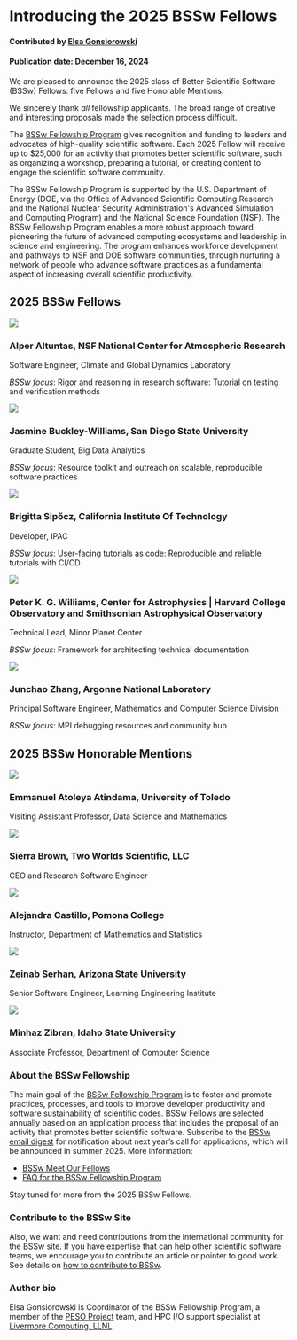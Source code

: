 # Introducing the 2025 BSSw Fellows

#### Contributed by [Elsa Gonsiorowski](https://github.com/gonsie "Elsa Gonsiorowski GitHub Profile")

#### Publication date: December 16, 2024

We are pleased to announce the 2025 class of Better Scientific Software (BSSw) Fellows: five Fellows and five Honorable Mentions.

We sincerely thank _all_ fellowship applicants. The broad range of creative and interesting proposals made the selection process difficult.

The [BSSw Fellowship Program](https://bssw.io/fellowship) gives recognition and funding to leaders and advocates of high-quality scientific software. Each 2025 Fellow will receive up to $25,000 for an activity that promotes better scientific software, such as organizing a workshop, preparing a tutorial, or creating content to engage the scientific software community.

The BSSw Fellowship Program is supported by the U.S. Department of Energy (DOE, via the Office of Advanced Scientific Computing Research and the National Nuclear Security Administration's Advanced Simulation and Computing Program) and the National Science Foundation (NSF). The BSSw Fellowship Program enables a more robust approach toward pioneering the future of advanced computing ecosystems and leadership in science and engineering. The program enhances workforce development and pathways to NSF and DOE software communities, through nurturing a network of people who advance software practices as a fundamental aspect of increasing overall scientific productivity.

## 2025 BSSw Fellows

<div class='fellow'>
<div class='img_div'>
<img src='../../images/Blog_BSSwF_2025_F_Altuntas.jpg' class='logo' />
</div>

<div class='short_bio'>
  <h3>Alper Altuntas, NSF National Center for Atmospheric Research</h3>
  <p>Software Engineer, Climate and Global Dynamics Laboratory</p>
  <p><i>BSSw focus</i>: Rigor and reasoning in research software: Tutorial on testing and verification methods</p>
</div>
</div>

<div class='fellow'>
<div class='img_div'>
<img src='../../images/Blog_BSSwF_2025_F_Buckley-Williams.jpg' class='logo' />
</div>

<div class='short_bio'>
  <h3>Jasmine Buckley-Williams, San Diego State University</h3>
  <p>Graduate Student, Big Data Analytics</p>
  <p><i>BSSw focus</i>: Resource toolkit and outreach on scalable, reproducible software practices</p>
</div>
</div>

<div class='fellow'>
<div class='img_div'>
<img src='../../images/Blog_BSSwF_2025_F_Sipocz.jpg' class='logo' />
</div>

<div class='short_bio'>
  <h3>Brigitta Sipőcz, California Institute Of Technology</h3>
  <p>Developer, IPAC</p>
  <p><i>BSSw focus</i>: User-facing tutorials as code: Reproducible and reliable tutorials with CI/CD</p>
</div>
</div>

<div class='fellow'>
<div class='img_div'>
  <img src='../../images/Blog_BSSwF_2025_F_Williams.jpg' class='logo' />
</div>

<div class='short_bio'>
  <h3>Peter K. G. Williams, Center for Astrophysics | Harvard College Observatory and Smithsonian Astrophysical Observatory</h3>
  <p>Technical Lead, Minor Planet Center</p>
  <p><i>BSSw focus</i>: Framework for architecting technical documentation</p>
</div>
</div>

<div class='fellow'>
<div class='img_div'>
<img src='../../images/Blog_BSSwF_2025_F_Zhang.jpg' class='logo' />
</div>

<div class='short_bio'>
  <h3>Junchao Zhang, Argonne National Laboratory</h3>
  <p>Principal Software Engineer, Mathematics and Computer Science Division</p>
  <p><i>BSSw focus</i>: MPI debugging resources and community hub</p>
</div>
</div>

## 2025 BSSw Honorable Mentions

<div class='fellow'>
<div class='img_div'>
<img src='../../images/Blog_BSSwF_2025_HM_Atindama.jpg' class='logo' />
</div>

<div class='short_bio'>
  <h3>Emmanuel Atoleya Atindama, University of Toledo</h3>
  <p>Visiting Assistant Professor, Data Science and Mathematics</p>
</div>
</div>

<div class='fellow'>
<div class='img_div'>
<img src='../../images/Blog_BSSwF_2025_HM_Brown.jpg' class='logo' />
</div>

<div class='short_bio'>
  <h3>Sierra Brown, Two Worlds Scientific, LLC</h3>
  <p>CEO and Research Software Engineer</p>
</div>
</div>

<div class='fellow'>
<div class='img_div'>
<img src='../../images/Blog_BSSwF_2025_HM_Castillo.jpg' class='logo' />
</div>

<div class='short_bio'>
  <h3>Alejandra Castillo, Pomona College</h3>
  <p>Instructor, Department of Mathematics and Statistics</p>
</div>
</div>

<div class='fellow'>
<div class='img_div'>
<img src='../../images/Blog_BSSwF_2025_HM_Serhan.jpg' class='logo' />
</div>

<div class='short_bio'>
  <h3>Zeinab Serhan, Arizona State University</h3>
  <p>Senior Software Engineer, Learning Engineering Institute</p>
</div>
</div>

<div class='fellow'>
<div class='img_div'>
<img src='../../images/Blog_BSSwF_2025_HM_Zibran.jpg' class='logo' />
</div>

<div class='short_bio'>
  <h3>Minhaz Zibran, Idaho State University</h3>
  <p>Associate Professor, Department of Computer Science</p>
</div>
</div>


### About the BSSw Fellowship
The main goal of the [BSSw Fellowship Program](https://bssw.io/fellowship) is to foster and promote practices, processes, and tools to improve developer productivity and software sustainability of scientific codes. BSSw Fellows are selected annually based on an application process that includes the proposal of an activity that promotes better scientific software. Subscribe to the [BSSw email digest](https://bssw.io/pages/receive-our-email-digest) for notification about next year’s call for applications, which will be announced in summer 2025. More information:

- [BSSw Meet Our Fellows](https://bssw.io/pages/meet-our-fellows)
- [FAQ for the BSSw Fellowship Program](https://bssw.io/pages/bssw-fellowship-faq)

Stay tuned for more from the 2025 BSSw Fellows.

### Contribute to the BSSw Site
Also, we want and need contributions from the international community for the BSSw site.  If you have expertise that can help other scientific software teams, we encourage you to contribute an article or pointer to good work.  See details on [how to contribute to BSSw](https://bssw.io/pages/what-to-contribute-content-for-better-scientific-software).

### Author bio

Elsa Gonsiorowski is Coordinator of the BSSw Fellowship Program, a member of the [PESO Project](https://pesoproject.org) team, and HPC I/O support specialist at [Livermore Computing, LLNL](https://hpc.llnl.gov/about-us).

<!---
Publish: yes
Track: community, bssw fellowship
RSS update: 2024-12-XX
Categories: collaboration
Topics: projects and organizations
Tags: bssw-article
--->
